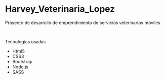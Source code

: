 <h1> Harvey_Veterinaria_Lopez</h1>

<p>Proyecto de desarrollo de emprendimiento de servicios veterinarios móviles</p>
<br>
<p>Tecnologías usadas</p>
<ul>
<li>Html5</li>
<li>CSS3</li>
<li>Bootstrap</li>
<li>Node.js</li>
<li>SASS</li>
</ul>